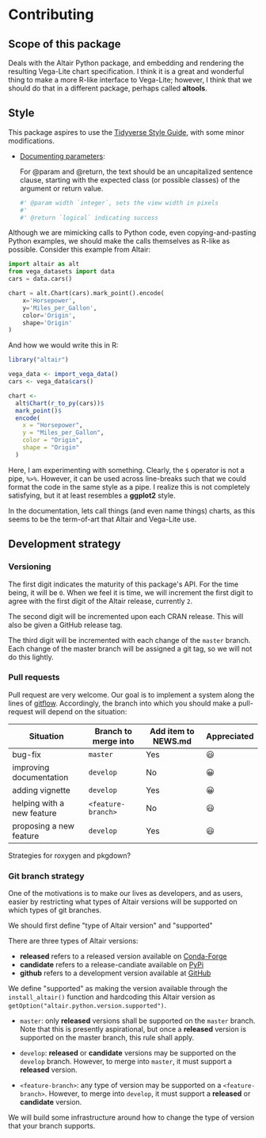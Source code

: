 # Contributing

## Scope of this package

Deals with the Altair Python package, and embedding and rendering the resulting Vega-Lite chart specification. I think it is a great and wonderful thing to make a more R-like interface to Vega-Lite; however, I think that we should do that in a different package, perhaps called **altools**.

## Style

This package aspires to use the [Tidyverse Style Guide](http://style.tidyverse.org), with some minor modifications.

- [Documenting parameters](http://style.tidyverse.org/code-documentation.html#documenting-parameters):

   For @param and @return, the text should be an uncapitalized sentence clause, starting with the expected class (or possible classes) of the argument or return value.

   ```r
   #' @param width `integer`, sets the view width in pixels 
   #'
   #' @return `logical` indicating success
   ```

Although we are mimicking calls to Python code, even copying-and-pasting Python examples, we should make the calls themselves as R-like as possible. Consider this example from Altair:

```python
import altair as alt
from vega_datasets import data
cars = data.cars()

chart = alt.Chart(cars).mark_point().encode(
    x='Horsepower',
    y='Miles_per_Gallon',
    color='Origin',
    shape='Origin'
)
```

And how we would write this in R:

```r
library("altair")

vega_data <- import_vega_data()
cars <- vega_data$cars()

chart <-
  alt$Chart(r_to_py(cars))$
  mark_point()$
  encode(
    x = "Horsepower",
    y = "Miles_per_Gallon",
    color = "Origin",
    shape = "Origin"
  )
```

Here, I am experimenting with something. Clearly, the `$` operator is not a pipe, `%>%`. However, it can be used across line-breaks such that we could format the code in the same style as a pipe. I realize this is not completely satisfying, but it at least resembles a **ggplot2** style. 

In the documentation, lets call things (and even name things) charts, as this seems to be the term-of-art that Altair and Vega-Lite use.

## Development strategy

### Versioning

The first digit indicates the maturity of this package's API. For the time being, it will be `0`. When we feel it is time, we will increment the first digit to agree with the first digit of the Altair release, currently `2`.

The second digit will be incremented upon each CRAN release. This will also be given a GitHub release tag.

The third digit will be incremented with each change of the `master` branch. Each change of the master branch will be assigned a git tag, so we will not do this lightly.

### Pull requests

Pull request are very welcome. Our goal is to implement a system along the lines of [gitflow](https://datasift.github.io/gitflow/IntroducingGitFlow.html). Accordingly, the branch into which you should make a pull-request will depend on the situation:

Situation                  | Branch to merge into | Add item to NEWS.md   | Appreciated
-------------------------- | -------------------- | --------------------- | -----------
bug-fix                    | `master`             | Yes                   | 😃
improving documentation    | `develop`            | No                    | 😀
adding vignette            | `develop`            | Yes                   | 😀
helping with a new feature | `<feature-branch>`   | No                    | 😃
proposing a new feature    | `develop`            | Yes                   | 😃

Strategies for roxygen and pkgdown?

### Git branch strategy

One of the motivations is to make our lives as developers, and as users, easier by restricting what types of Altair versions will be supported on which types of git branches.

We should first define "type of Altair version" and "supported"

There are three types of Altair versions:

- __released__ refers to a released version available on [Conda-Forge](https://anaconda.org/conda-forge/altair) 
- __candidate__ refers to a release-candiate available on [PyPi](https://pypi.org/project/altair)
- __github__ refers to a development version available at [GitHub](https://github.com/altair-viz/altair)

We define "supported" as making the version available through the `install_altair()` function and hardcoding this Altair version as `getOption("altair.python.version.supported")`. 

- `master`: only __released__ versions shall be supported on the `master` branch. Note that this is presently aspirational, but once a __released__ version is supported on the master branch, this rule shall apply.

- `develop`: __released__ or __candidate__ versions may be supported on the `develop` branch. However, to merge into `master`, it must support a __released__ version.

- `<feature-branch>`: any type of version may be supported on a `<feature-branch>`. However, to merge into `develop`, it must support a __released__ or __candidate__ version.

We will build some infrastructure around how to change the type of version that your branch supports.
